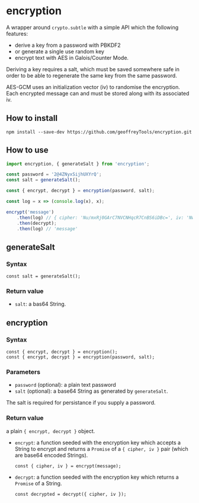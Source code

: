 # encryption

A wrapper around `crypto.subtle` with a simple API which the following features:
- derive a key from a password with PBKDF2
- or generate a single use random key
- encrypt text with AES in Galois/Counter Mode.

Deriving a key requires a salt, which must be saved somewhere safe in order to be able to regenerate the same key from the same password.

AES-GCM uses an initialization vector (iv) to randomise the encryption. Each encrypted message can and must be stored along with its associated iv.

## How to install

```
npm install --save-dev https://github.com/geoffreyTools/encryption.git
```

## How to use

```javascript
import encryption, { generateSalt } from 'encryption';

const password = '2@4ZNyxSijhUXYrQ';
const salt = generateSalt();

const { encrypt, decrypt } = encryption(password, salt);

const log = x => (console.log(x), x);

encrypt('message')
    .then(log) // { cipher: 'Nu/mxRj0GArC7NVCNHqcR7CnBS6iDBc=', iv: 'Nw/4KTuLGCiCHbnU' }
    .then(decrypt);
    .then(log) // 'message'
```

## generateSalt
### Syntax
```
const salt = generateSalt();
```
### Return value

- `salt`: a bas64 String.
## encryption
### Syntax
```
const { encrypt, decrypt } = encryption();
const { encrypt, decrypt } = encryption(password, salt);
```
### Parameters
- `password` (optional): a plain text password
- `salt` (optional): a base64 String as generated by `generateSalt`.

The salt is required for persistance if you supply a password.
### Return value
a plain `{ encrypt, decrypt }` object.

- `encrypt`: a function seeded with the encryption key which accepts a String to encrypt and returns a `Promise` of a `{ cipher, iv }` pair (which are base64 encoded Strings).
    ```
    const { cipher, iv } = encrypt(message);
    ```

- `decrypt`: a function seeded with the encryption key which returns a `Promise` of a String.
    ```
    const decrypted = decrypt({ cipher, iv });
    ```